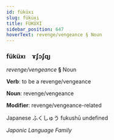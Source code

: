 ```yaml
---
id: füküxı
slug: füküxı
title: FÜKÜXI
sidebar_position: 647
hoverText: revenge/vengeance § Noun
---
```


### füküxı&emsp;<span kind="abugida">ɤʄɔʄɋȷ</span>

*revenge/vengeance* **§** Noun

**Verb**: to be a revenge/vengeance

**Noun**: revenge/vengeance

**Modifier**: revenge/vengeance-related

Japanese ふくしゅう fukushū undefined

*Japonic Language Family*